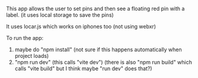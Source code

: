 This app allows the user to set pins and then see a floating red pin with a label.  (it uses local storage to save the pins)

It uses locar.js which works on iphones too (not using webxr)

To run the app:
1. maybe do "npm install" (not sure if this happens automatically when project loads)
2. "npm run dev" (this calls "vite dev")
(there is also "npm run build" which calls "vite build" but I think maybe "run dev" does that?)
